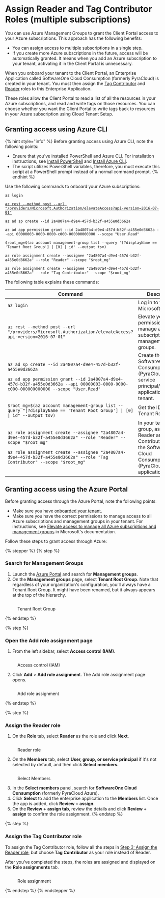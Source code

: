 # Assign Reader and Tag Contributor Roles (multiple subscriptions)

You can use Azure Management Groups to grant the Client Portal access to your Azure subscriptions. This approach has the following benefits:&#x20;

* You can assign access to multiple subscriptions in a single step.
* If you create more Azure subscriptions in the future, access will be automatically granted. It means when you add an Azure subscription to your tenant, activating it in the Client Portal is unnecessary.

When you onboard your tenant to the Client Portal, an Enterprise Application called SoftwareOne Cloud Consumption (formerly PyraCloud) is created in your tenant. You must then assign the [Tag Contributor](https://learn.microsoft.com/en-us/azure/role-based-access-control/built-in-roles#tag-contributor) and [Reader](https://learn.microsoft.com/en-us/azure/role-based-access-control/built-in-roles#reader) roles to this Enterprise Application.

These roles allow the Client Portal to read a list of all the resources in your Azure subscriptions, and read and write tags on those resources. You can choose whether you want the Client Portal to write tags back to resources in your Azure subscription using Cloud Tenant Setup.

## Granting access using Azure CLI

{% hint style="info" %}
Before granting access using Azure CLI, note the following points:

* Ensure that you've installed PowerShell and Azure CLI. For installation instructions, see [Install PowerShell](https://docs.microsoft.com/en-us/powershell/scripting/install/installing-powershell) and [Install Azure CLI](https://docs.microsoft.com/en-us/cli/azure/install-azure-cli).
* The script utilizes PowerShell variables, therefore, you must execute this script at a PowerShell prompt instead of a normal command prompt.
{% endhint %}

Use the following commands to onboard your Azure subscriptions:

<pre class="language-powershell" data-overflow="wrap" data-full-width="false"><code class="lang-powershell">az login

<a data-footnote-ref href="#user-content-fn-1">az rest --method post --url "/providers/Microsoft.Authorization/elevateAccess?api-version=2016-07-01"</a>

az ad sp create --id 2a4807a4-d9e4-457d-b32f-a455e0d3662a

az ad app permission grant --id 2a4807a4-d9e4-457d-b32f-a455e0d3662a --api 00000003-0000-0000-c000-000000000000 --scope "User.Read"

$root_mg=$(az account management-group list --query "[?displayName == 'Tenant Root Group'] | [0] | id" --output tsv)

az role assignment create --assignee "2a4807a4-d9e4-457d-b32f-a455e0d3662a" --role "Reader" --scope "$root_mg"

az role assignment create --assignee "2a4807a4-d9e4-457d-b32f-a455e0d3662a" --role "Tag Contributor" --scope "$root_mg"
</code></pre>

The following table explains these commands:

<table><thead><tr><th width="448">Command</th><th>Description</th></tr></thead><tbody><tr><td><code>az login</code></td><td>Log in to your Microsoft tenant.</td></tr><tr><td><code>az rest --method post --url "/providers/Microsoft.Authorization/elevateAccess?api-version=2016-07-01"</code></td><td>Elevate your permissions to manage all Azure subscriptions and management groups. </td></tr><tr><td><p><code>az ad sp create --id 2a4807a4-d9e4-457d-b32f-a455e0d3662a</code></p><p></p><p><code>az ad app permission grant --id 2a4807a4-d9e4-457d-b32f-a455e0d3662a --api 00000003-0000-0000-c000-000000000000 --scope "User.Read"</code></p></td><td>Create the SoftwareOne Cloud Consumption (PyraCloud Azure) service principal/enterprise application in your tenant.</td></tr><tr><td><code>$root_mg=$(az account management-group list --query "[?displayName == 'Tenant Root Group'] | [0] | id" --output tsv)</code></td><td>Get the ID of your Tenant Root Group.</td></tr><tr><td><p><code>az role assignment create --assignee "2a4807a4-d9e4-457d-b32f-a455e0d3662a" --role "Reader" --scope "$root_mg"</code></p><p></p><p><code>az role assignment create --assignee "2a4807a4-d9e4-457d-b32f-a455e0d3662a" --role "Tag Contributor" --scope "$root_mg"</code></p></td><td>In your tenant root group, assign the Reader and Tag Contributor roles to the SoftwareOne Cloud Consumption (PyraCloud Azure) application.</td></tr></tbody></table>

## Granting access using the Azure Portal

Before granting access through the Azure Portal, note the following points:

* Make sure you have [onboarded your tenant](activate-an-azure-ea-or-mpsa-account.md).
* Make sure you have the correct permissions to manage access to all Azure subscriptions and management groups in your tenant. For instructions, see [Elevate access to manage all Azure subscriptions and management groups](https://learn.microsoft.com/en-us/azure/role-based-access-control/elevate-access-global-admin) in Microsoft's documentation.&#x20;

Follow these steps to grant access through Azure:

{% stepper %}
{% step %}
### Search for Management Groups

1. Launch the [Azure Portal](https://portal.azure.com/#home) and search for **Management groups**.
2. On the **Management groups** page, select **Tenant Root Group**. Note that regardless of your organization's configuration, you'll always have a Tenant Root Group. It might have been renamed, but it always appears at the top of the hierarchy.

<figure><img src="../../../../.gitbook/assets/image (1) (1).png" alt=""><figcaption><p>Tenant Root Group</p></figcaption></figure>
{% endstep %}

{% step %}
### Open the Add role assignment page

1. From the left sidebar, select **Access control (IAM)**.

<figure><img src="../../../../.gitbook/assets/IAM (1).png" alt=""><figcaption><p>Access control (IAM)</p></figcaption></figure>

2. Click **Add** > **Add role assignment**. The Add role assignment page opens.

<figure><img src="../../../../.gitbook/assets/IAM-2 (1).png" alt=""><figcaption><p>Add role assignment</p></figcaption></figure>
{% endstep %}

{% step %}
### Assign the Reader role

1. On the **Role** tab, select **Reader** as the role and click **Next**.&#x20;

<figure><img src="../../../../.gitbook/assets/roles.png" alt=""><figcaption><p>Reader role</p></figcaption></figure>

2. On the **Members** tab, select **User, group, or service principal** if it's not selected by default, and then click **Select members**. &#x20;

<figure><img src="../../../../.gitbook/assets/members.png" alt=""><figcaption><p>Select Members</p></figcaption></figure>

3. In the **Select members** panel, search for **SoftwareOne Cloud Consumption** (formerly PyraCloud Azure).&#x20;
4. Click **Select** to add the enterprise application to the **Members** list. Once the app is added, click **Review + assign**.
5. On the **Review + assign tab**, review the details and click **Review + assign** to confirm the role assignment.&#x20;
{% endstep %}

{% step %}
### Assign the Tag Contributor role

To assign the Tag Contributor role, follow all the steps in [Step 3: Assign the Reader role](assign-reader-and-tag-contributor-roles-multiple-subscriptions.md#step-3-assign-the-reader-role), but choose **Tag Contributor** as your role instead of Reader.&#x20;

After you've completed the steps, the roles are assigned and displayed on the **Role assignments** tab.

<figure><img src="../../../../.gitbook/assets/Screenshot 2024-02-15 155343.png" alt=""><figcaption><p>Role assignment</p></figcaption></figure>
{% endstep %}
{% endstepper %}

[^1]: 
